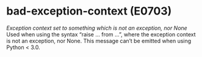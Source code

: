 # bad-exception-context (E0703)

*Exception context set to something which is not an exception, nor None*
Used when using the syntax “raise … from …”, where the exception context
is not an exception, nor None. This message can’t be emitted when using
Python &lt; 3.0.
